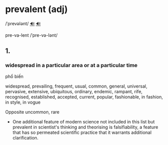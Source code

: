 # prevalent (adj)

/ˈprevələnt/ [🔊](https://www.oxfordlearnersdictionaries.com/media/english/uk_pron/p/pre/preva/prevalent__gb_2.mp3) [🔊](https://www.oxfordlearnersdictionaries.com/media/english/us_pron/p/pre/preva/prevalent__us_1.mp3)

pre-va-lent /ˈpre-və-lənt/

## 1.

### widespread in a particular area or at a particular time

phổ biến

widespread, prevailing, frequent, usual, common, general, universal, pervasive, extensive, ubiquitous, ordinary, endemic, rampant, rife, recognised, established, accepted, current, popular, fashionable, in fashion, in style, in vogue

Opposite uncommon, rare

- One additional feature of modern science not included in this list but prevalent in scientist's thinking and theorising is falsifiability, a feature that has so permeated scientific practice that it warrants additional clarification.